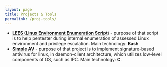 ```yaml
---
layout: page
title: Projects & Tools
permalink: /proj-tools/
---
```



* [**LEES (Linux Environment Enumeration Script**)](https://github.com/adi7312/LEES) - purpose of that script is to help pentester during internal enumeration of assessed Linux environment and privilege escalation. Main technology: **Bash**
* [**Simple AV**](https://github.com/adi7312/antivirus) - purpose of that project is to implement signature-based antivirus for linux, in daemon-client architecture, which utilizes low-level components of OS, such as IPC. Main technology: **C**.

